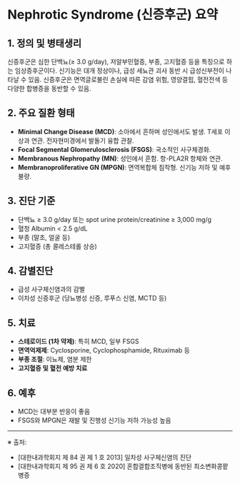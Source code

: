 
# Nephrotic Syndrome (신증후군) 요약

## 1. 정의 및 병태생리
신증후군은 심한 단백뇨(≥ 3.0 g/day), 저알부민혈증, 부종, 고지혈증 등을 특징으로 하는 임상증후군이다. 신기능은 대개 정상이나, 급성 세뇨관 괴사 동반 시 급성신부전이 나타날 수 있음. 신증후군은 면역글로불린 손실에 따른 감염 위험, 영양결핍, 혈전전색 등 다양한 합병증을 동반할 수 있음.

## 2. 주요 질환 형태
- **Minimal Change Disease (MCD)**: 소아에서 흔하며 성인에서도 발생. T세포 이상과 연관. 전자현미경에서 발돌기 융합 관찰.
- **Focal Segmental Glomerulosclerosis (FSGS)**: 국소적인 사구체경화.
- **Membranous Nephropathy (MN)**: 성인에서 흔함. 항-PLA2R 항체와 연관.
- **Membranoproliferative GN (MPGN)**: 면역복합체 침착형. 신기능 저하 및 예후 불량.

## 3. 진단 기준
- 단백뇨 ≥ 3.0 g/day 또는 spot urine protein/creatinine ≥ 3,000 mg/g
- 혈청 Albumin < 2.5 g/dL
- 부종 (말초, 얼굴 등)
- 고지혈증 (총 콜레스테롤 상승)

## 4. 감별진단
- 급성 사구체신염과의 감별
- 이차성 신증후군 (당뇨병성 신증, 루푸스 신염, MCTD 등)

## 5. 치료
- **스테로이드 (1차 약제)**: 특히 MCD, 일부 FSGS
- **면역억제제**: Cyclosporine, Cyclophosphamide, Rituximab 등
- **부종 조절**: 이뇨제, 염분 제한
- **고지혈증 및 혈전 예방 치료**

## 6. 예후
- MCD는 대부분 반응이 좋음
- FSGS와 MPGN은 재발 및 진행성 신기능 저하 가능성 높음

---
※ 출처:  
- [대한내과학회지 제 84 권 제 1 호 2013] 일차성 사구체신염의 진단  
- [대한내과학회지 제 95 권 제 6 호 2020] 혼합결합조직병에 동반된 최소변화콩팥병증
